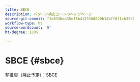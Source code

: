 ```yaml
---
title: SBCE
description: パターン検出コードのヘルプページ
source-git-commit: f1e833bea35ef3b412936d529b14bff6f1cb35c1
workflow-type: ht
source-wordcount: '9'
ht-degree: 100%

---
```



# SBCE {#sbce}

非推奨（廃止予定）：SBCE
